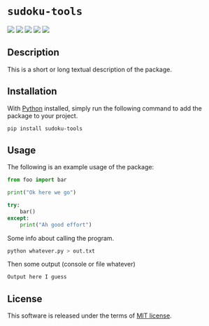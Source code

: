 # `sudoku-tools`

[![](https://img.shields.io/pypi/v/sudoku-tools.svg?style=flat)](https://pypi.org/pypi/sudoku-tools/)
[![](https://img.shields.io/pypi/dw/sudoku-tools.svg?style=flat)](https://pypi.org/pypi/sudoku-tools/)
[![](https://img.shields.io/pypi/pyversions/sudoku-tools.svg?style=flat)](https://pypi.org/pypi/sudoku-tools/)
[![](https://img.shields.io/pypi/format/sudoku-tools.svg?style=flat)](https://pypi.org/pypi/sudoku-tools/)
[![](https://img.shields.io/pypi/l/sudoku-tools.svg?style=flat)](https://github.com/dawsonbooth/sudoku-tools/blob/master/LICENSE)

## Description

This is a short or long textual description of the package.

## Installation

With [Python](https://www.python.org/downloads/) installed, simply run the following command to add the package to your project.

```bash
pip install sudoku-tools
```

## Usage

The following is an example usage of the package:

```python
from foo import bar

print("Ok here we go")

try:
    bar()
except:
    print("Ah good effort")
```

Some info about calling the program.

```bash
python whatever.py > out.txt
```
Then some output (console or file whatever)

```txt
Output here I guess
```

## License

This software is released under the terms of [MIT license](LICENSE).
